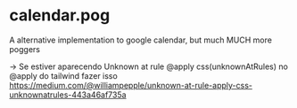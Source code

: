 # calendar.pog
A alternative implementation to google calendar, but much MUCH more poggers


-> Se estiver aparecendo Unknown at rule @apply css(unknownAtRules) no @apply do tailwind fazer isso
    https://medium.com/@williampepple/unknown-at-rule-apply-css-unknownatrules-443a46af735a
    